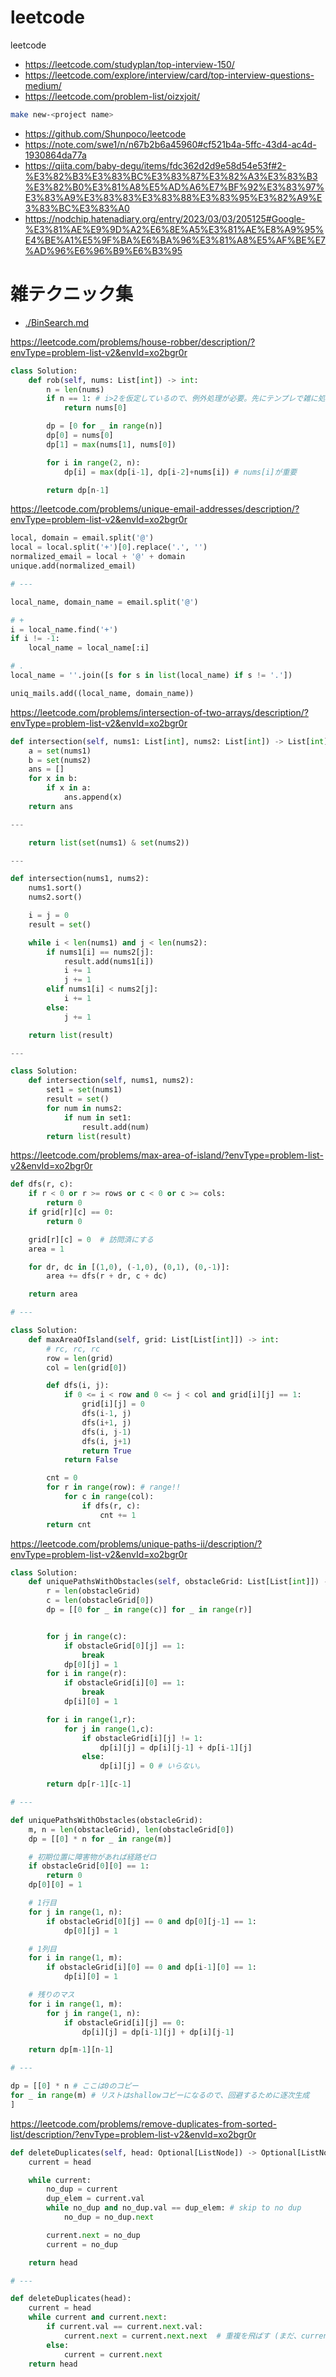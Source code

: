 # leetcode
leetcode

- https://leetcode.com/studyplan/top-interview-150/
- https://leetcode.com/explore/interview/card/top-interview-questions-medium/
- https://leetcode.com/problem-list/oizxjoit/


```bash
make new-<project name>
```

- https://github.com/Shunpoco/leetcode
- https://note.com/swe1/n/n67b2b6a45960#cf521b4a-5ffc-43d4-ac4d-1930864da77a
- https://qiita.com/baby-degu/items/fdc362d2d9e58d54e53f#2-%E3%82%B3%E3%83%BC%E3%83%87%E3%82%A3%E3%83%B3%E3%82%B0%E3%81%A8%E5%AD%A6%E7%BF%92%E3%83%97%E3%83%A9%E3%83%83%E3%83%88%E3%83%95%E3%82%A9%E3%83%BC%E3%83%A0
- https://nodchip.hatenadiary.org/entry/2023/03/03/205125#Google-%E3%81%AE%E9%9D%A2%E6%8E%A5%E3%81%AE%E8%A9%95%E4%BE%A1%E5%9F%BA%E6%BA%96%E3%81%A8%E5%AF%BE%E7%AD%96%E6%96%B9%E6%B3%95


# 雑テクニック集

- [./BinSearch.md](./BinSearch.md)

https://leetcode.com/problems/house-robber/description/?envType=problem-list-v2&envId=xo2bgr0r
```python
class Solution:
    def rob(self, nums: List[int]) -> int:
        n = len(nums)
        if n == 1: # i>2を仮定しているので、例外処理が必要。先にテンプレで雑に処理すると忘れやすいので、確実に処理すべき。
            return nums[0]

        dp = [0 for _ in range(n)]
        dp[0] = nums[0]
        dp[1] = max(nums[1], nums[0])

        for i in range(2, n):
            dp[i] = max(dp[i-1], dp[i-2]+nums[i]) # nums[i]が重要

        return dp[n-1]
```

https://leetcode.com/problems/unique-email-addresses/description/?envType=problem-list-v2&envId=xo2bgr0r
```python
local, domain = email.split('@')
local = local.split('+')[0].replace('.', '')
normalized_email = local + '@' + domain
unique.add(normalized_email)

# ---

local_name, domain_name = email.split('@')

# +
i = local_name.find('+')
if i != -1:
    local_name = local_name[:i]

# .
local_name = ''.join([s for s in list(local_name) if s != '.'])

uniq_mails.add((local_name, domain_name))
```

https://leetcode.com/problems/intersection-of-two-arrays/description/?envType=problem-list-v2&envId=xo2bgr0r
```python
def intersection(self, nums1: List[int], nums2: List[int]) -> List[int]:
    a = set(nums1)
    b = set(nums2)
    ans = []
    for x in b:
        if x in a:
            ans.append(x)
    return ans

---

    return list(set(nums1) & set(nums2))

---

def intersection(nums1, nums2):
    nums1.sort()
    nums2.sort()

    i = j = 0
    result = set()

    while i < len(nums1) and j < len(nums2):
        if nums1[i] == nums2[j]:
            result.add(nums1[i])
            i += 1
            j += 1
        elif nums1[i] < nums2[j]:
            i += 1
        else:
            j += 1

    return list(result)

---

class Solution:
    def intersection(self, nums1, nums2):
        set1 = set(nums1)
        result = set()
        for num in nums2:
            if num in set1:
                result.add(num)
        return list(result)

```

https://leetcode.com/problems/max-area-of-island/?envType=problem-list-v2&envId=xo2bgr0r
```python
def dfs(r, c):
    if r < 0 or r >= rows or c < 0 or c >= cols:
        return 0
    if grid[r][c] == 0:
        return 0

    grid[r][c] = 0  # 訪問済にする
    area = 1

    for dr, dc in [(1,0), (-1,0), (0,1), (0,-1)]:
        area += dfs(r + dr, c + dc)

    return area

# ---

class Solution:
    def maxAreaOfIsland(self, grid: List[List[int]]) -> int:
        # rc, rc, rc
        row = len(grid)
        col = len(grid[0])

        def dfs(i, j):
            if 0 <= i < row and 0 <= j < col and grid[i][j] == 1:
                grid[i][j] = 0
                dfs(i-1, j)
                dfs(i+1, j)
                dfs(i, j-1)
                dfs(i, j+1)
                return True
            return False

        cnt = 0
        for r in range(row): # range!!
            for c in range(col):
                if dfs(r, c):
                    cnt += 1
        return cnt
```

https://leetcode.com/problems/unique-paths-ii/description/?envType=problem-list-v2&envId=xo2bgr0r
```python
class Solution:
    def uniquePathsWithObstacles(self, obstacleGrid: List[List[int]]) -> int:
        r = len(obstacleGrid)
        c = len(obstacleGrid[0])
        dp = [[0 for _ in range(c)] for _ in range(r)]


        for j in range(c):
            if obstacleGrid[0][j] == 1:
                break
            dp[0][j] = 1
        for i in range(r):
            if obstacleGrid[i][0] == 1:
                break
            dp[i][0] = 1

        for i in range(1,r):
            for j in range(1,c):
                if obstacleGrid[i][j] != 1:
                    dp[i][j] = dp[i][j-1] + dp[i-1][j]
                else:
                    dp[i][j] = 0 # いらない。

        return dp[r-1][c-1]

# ---

def uniquePathsWithObstacles(obstacleGrid):
    m, n = len(obstacleGrid), len(obstacleGrid[0])
    dp = [[0] * n for _ in range(m)]

    # 初期位置に障害物があれば経路ゼロ
    if obstacleGrid[0][0] == 1:
        return 0
    dp[0][0] = 1

    # 1行目
    for j in range(1, n):
        if obstacleGrid[0][j] == 0 and dp[0][j-1] == 1:
            dp[0][j] = 1

    # 1列目
    for i in range(1, m):
        if obstacleGrid[i][0] == 0 and dp[i-1][0] == 1:
            dp[i][0] = 1

    # 残りのマス
    for i in range(1, m):
        for j in range(1, n):
            if obstacleGrid[i][j] == 0:
                dp[i][j] = dp[i-1][j] + dp[i][j-1]

    return dp[m-1][n-1]

# ---

dp = [[0] * n # ここは0のコピー
for _ in range(m) # リストはshallowコピーになるので、回避するために逐次生成
]
```


https://leetcode.com/problems/remove-duplicates-from-sorted-list/description/?envType=problem-list-v2&envId=xo2bgr0r
```python
def deleteDuplicates(self, head: Optional[ListNode]) -> Optional[ListNode]:
    current = head

    while current:
        no_dup = current
        dup_elem = current.val
        while no_dup and no_dup.val == dup_elem: # skip to no dup
            no_dup = no_dup.next

        current.next = no_dup
        current = no_dup

    return head

# ---

def deleteDuplicates(head):
    current = head
    while current and current.next:
        if current.val == current.next.val:
            current.next = current.next.next  # 重複を飛ばす (まだ、current自体の更新操作はしない)
        else:
            current = current.next
    return head
```
